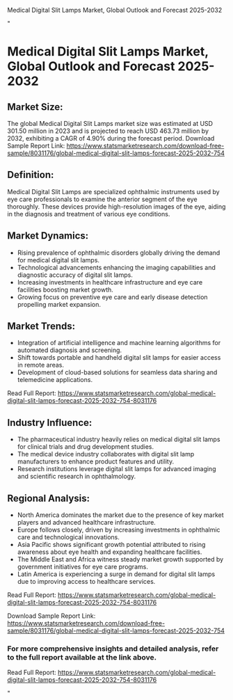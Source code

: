 Medical Digital Slit Lamps Market, Global Outlook and Forecast 2025-2032

"<!DOCTYPE html>
<html>
<head>
  <title>Medical Digital Slit Lamps Market, Global Outlook and Forecast 2025-2032</title>
</head>
<body>

<h1>Medical Digital Slit Lamps Market, Global Outlook and Forecast 2025-2032</h1>

<h2>Market Size:</h2>
<p>The global Medical Digital Slit Lamps market size was estimated at USD 301.50 million in 2023 and is projected to reach USD 463.73 million by 2032, exhibiting a CAGR of 4.90% during the forecast period.
Download Sample Report Link: <a href='https://www.statsmarketresearch.com/download-free-sample/8031176/global-medical-digital-slit-lamps-forecast-2025-2032-754'>https://www.statsmarketresearch.com/download-free-sample/8031176/global-medical-digital-slit-lamps-forecast-2025-2032-754</a></p>

<h2>Definition:</h2>
<p>Medical Digital Slit Lamps are specialized ophthalmic instruments used by eye care professionals to examine the anterior segment of the eye thoroughly. These devices provide high-resolution images of the eye, aiding in the diagnosis and treatment of various eye conditions.</p>

<h2>Market Dynamics:</h2>
<ul>
  <li>Rising prevalence of ophthalmic disorders globally driving the demand for medical digital slit lamps.</li>
  <li>Technological advancements enhancing the imaging capabilities and diagnostic accuracy of digital slit lamps.</li>
  <li>Increasing investments in healthcare infrastructure and eye care facilities boosting market growth.</li>
  <li>Growing focus on preventive eye care and early disease detection propelling market expansion.</li>
</ul>

<h2>Market Trends:</h2>
<ul>
  <li>Integration of artificial intelligence and machine learning algorithms for automated diagnosis and screening.</li>
  <li>Shift towards portable and handheld digital slit lamps for easier access in remote areas.</li>
  <li>Development of cloud-based solutions for seamless data sharing and telemedicine applications.</li>
</ul>
<p>Read Full Report: <a href='https://www.statsmarketresearch.com/global-medical-digital-slit-lamps-forecast-2025-2032-754-8031176'>https://www.statsmarketresearch.com/global-medical-digital-slit-lamps-forecast-2025-2032-754-8031176</a></p>

<h2>Industry Influence:</h2>
<ul>
  <li>The pharmaceutical industry heavily relies on medical digital slit lamps for clinical trials and drug development studies.</li>
  <li>The medical device industry collaborates with digital slit lamp manufacturers to enhance product features and utility.</li>
  <li>Research institutions leverage digital slit lamps for advanced imaging and scientific research in ophthalmology.</li>
</ul>

<h2>Regional Analysis:</h2>
<ul>
  <li>North America dominates the market due to the presence of key market players and advanced healthcare infrastructure.</li>
  <li>Europe follows closely, driven by increasing investments in ophthalmic care and technological innovations.</li>
  <li>Asia Pacific shows significant growth potential attributed to rising awareness about eye health and expanding healthcare facilities.</li>
  <li>The Middle East and Africa witness steady market growth supported by government initiatives for eye care programs.</li>
  <li>Latin America is experiencing a surge in demand for digital slit lamps due to improving access to healthcare services.</li>
</ul>
<p>Read Full Report: <a href='https://www.statsmarketresearch.com/global-medical-digital-slit-lamps-forecast-2025-2032-754-8031176'>https://www.statsmarketresearch.com/global-medical-digital-slit-lamps-forecast-2025-2032-754-8031176</a></p>

<p>Download Sample Report Link: <a href='https://www.statsmarketresearch.com/download-free-sample/8031176/global-medical-digital-slit-lamps-forecast-2025-2032-754'>https://www.statsmarketresearch.com/download-free-sample/8031176/global-medical-digital-slit-lamps-forecast-2025-2032-754</a></p>

<h3>For more comprehensive insights and detailed analysis, refer to the full report available at the link above.</h3>

<p>Read Full Report: <a href='https://www.statsmarketresearch.com/global-medical-digital-slit-lamps-forecast-2025-2032-754-8031176'>https://www.statsmarketresearch.com/global-medical-digital-slit-lamps-forecast-2025-2032-754-8031176</a></p>

</body>
</html>"
